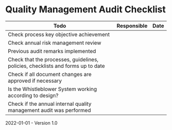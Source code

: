 # Quality Management Audit Checklist

| Todo                                                         | Responsible | Date |
| ------------------------------------------------------------ | ----------- | ---- |
| Check process key objective achievement                      |             |      |
| Check annual risk management review                          |             |      |
| Previous audit remarks implemented                           |             |      |
| Check that the processes, guidelines, policies, checklists and forms up to date |             |      |
| Check if all document changes are approved if necessary      |             |      |
| Is the Whistleblower System working according to design?     |             |      |
| Check if the annual internal quality management audit was performed |             |      |



2022-01-01 - Version 1.0

